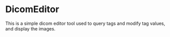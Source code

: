 # DicomEditor
This is a simple dicom editor tool used to query tags and modify tag values, and display the images.
